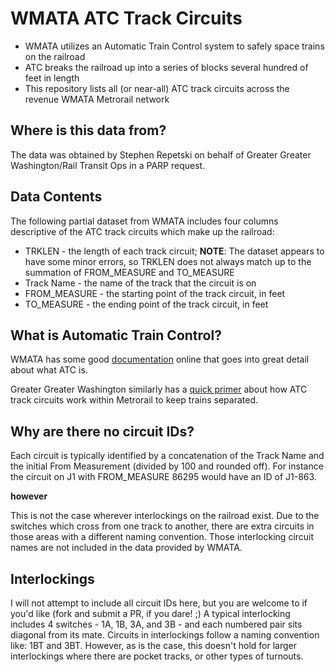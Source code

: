 # WMATA ATC Track Circuits

* WMATA utilizes an Automatic Train Control system to safely space trains on the railroad
* ATC breaks the railroad up into a series of blocks several hundred of feet in length
* This repository lists all (or near-all) ATC track circuits across the revenue WMATA Metrorail network

## Where is this data from?

The data was obtained by Stephen Repetski on behalf of Greater Greater Washington/Rail Transit Ops in a PARP request.

## Data Contents

The following partial dataset from WMATA includes four columns descriptive of the ATC track circuits which make up the railroad:
* TRKLEN - the length of each track circuit; **NOTE**: The dataset appears to have some minor errors, so TRKLEN does not always match up to the summation of FROM_MEASURE and TO_MEASURE
* Track Name - the name of the track that the circuit is on
* FROM_MEASURE - the starting point of the track circuit, in feet
* TO_MEASURE - the ending point of the track circuit, in feet

## What is Automatic Train Control?

WMATA has some good [documentation](https://www.wmata.com/business/procurement/solicitations/documents/RFI%2002202015%20DRAFT%20SOW%20SYSTEMS.pdf#page=7) online that goes into great detail about what ATC is.

Greater Greater Washington similarly has a [quick primer](https://ggwash.org/view/4412/how-track-circuits-detect-and-protect-trains) about how ATC track circuits work within Metrorail to keep trains separated.

## Why are there no circuit IDs?

Each circuit is typically identified by a concatenation of the Track Name and the initial From Measurement (divided by 100 and rounded off). For instance the circuit on J1 with FROM_MEASURE 86295 would have an ID of J1-863.

**however**

This is not the case wherever interlockings on the railroad exist. Due to the switches which cross from one track to another, there are extra circuits in those areas with a different naming convention.
Those interlocking circuit names are not included in the data provided by WMATA.

## Interlockings

I will not attempt to include all circuit IDs here, but you are welcome to if you'd like (fork and submit a PR, if you dare! ;)
A typical interlocking includes 4 switches - 1A, 1B, 3A, and 3B - and each numbered pair sits diagonal from its mate. Circuits in interlockings follow a naming convention like: 1BT and 3BT. However, as is the case, this doesn't hold for larger interlockings where there are pocket tracks, or other types of turnouts.
